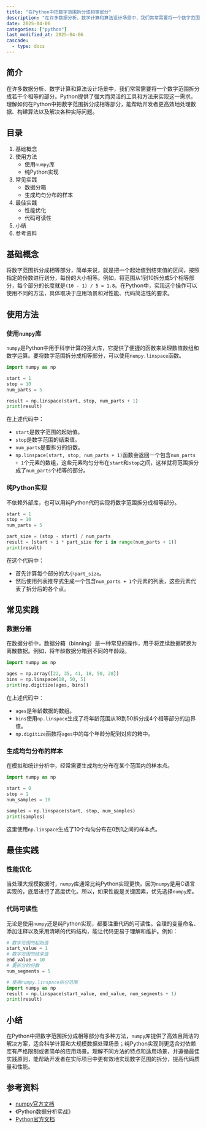 ```yaml
---
title: "在Python中把数字范围拆分成相等部分"
description: "在许多数据分析、数学计算和算法设计场景中，我们常常需要将一个数字范围拆分成若干个相等的部分。Python提供了强大而灵活的工具和方法来实现这一需求。理解如何在Python中把数字范围拆分成相等部分，能帮助开发者更高效地处理数据、构建算法以及解决各种实际问题。"
date: 2025-04-06
categories: ["python"]
last_modified_at: 2025-04-06
cascade:
  - type: docs
---
```



## 简介
在许多数据分析、数学计算和算法设计场景中，我们常常需要将一个数字范围拆分成若干个相等的部分。Python提供了强大而灵活的工具和方法来实现这一需求。理解如何在Python中把数字范围拆分成相等部分，能帮助开发者更高效地处理数据、构建算法以及解决各种实际问题。

<!-- more -->
## 目录
1. 基础概念
2. 使用方法
    - 使用`numpy`库
    - 纯Python实现
3. 常见实践
    - 数据分箱
    - 生成均匀分布的样本
4. 最佳实践
    - 性能优化
    - 代码可读性
5. 小结
6. 参考资料

## 基础概念
将数字范围拆分成相等部分，简单来说，就是把一个起始值到结束值的区间，按照指定的份数进行划分，每份的大小相等。例如，将范围从1到10拆分成5个相等部分，每个部分的长度就是`(10 - 1) / 5 = 1.8`。在Python中，实现这个操作可以使用不同的方法，具体取决于应用场景和对性能、代码简洁性的要求。

## 使用方法

### 使用`numpy`库
`numpy`是Python中用于科学计算的强大库，它提供了便捷的函数来处理数值数组和数学运算。要将数字范围拆分成相等部分，可以使用`numpy.linspace`函数。

```python
import numpy as np

start = 1
stop = 10
num_parts = 5

result = np.linspace(start, stop, num_parts + 1)
print(result)
```

在上述代码中：
- `start`是数字范围的起始值。
- `stop`是数字范围的结束值。
- `num_parts`是要拆分的份数。
- `np.linspace(start, stop, num_parts + 1)`函数会返回一个包含`num_parts + 1`个元素的数组，这些元素均匀分布在`start`和`stop`之间，这样就将范围拆分成了`num_parts`个相等的部分。

### 纯Python实现
不依赖外部库，也可以用纯Python代码实现将数字范围拆分成相等部分。

```python
start = 1
stop = 10
num_parts = 5

part_size = (stop - start) / num_parts
result = [start + i * part_size for i in range(num_parts + 1)]
print(result)
```

在这个代码中：
- 首先计算每个部分的大小`part_size`。
- 然后使用列表推导式生成一个包含`num_parts + 1`个元素的列表，这些元素代表了拆分后的各个点。

## 常见实践

### 数据分箱
在数据分析中，数据分箱（binning）是一种常见的操作，用于将连续数据转换为离散数据。例如，将年龄数据分箱到不同的年龄段。

```python
import numpy as np

ages = np.array([22, 35, 41, 18, 50, 28])
bins = np.linspace(18, 50, 5)
print(np.digitize(ages, bins))
```

在上述代码中：
- `ages`是年龄数据的数组。
- `bins`使用`np.linspace`生成了将年龄范围从18到50拆分成4个相等部分的边界值。
- `np.digitize`函数将`ages`中的每个年龄分配到对应的箱中。

### 生成均匀分布的样本
在模拟和统计分析中，经常需要生成均匀分布在某个范围内的样本点。

```python
import numpy as np

start = 0
stop = 1
num_samples = 10

samples = np.linspace(start, stop, num_samples)
print(samples)
```

这里使用`np.linspace`生成了10个均匀分布在0到1之间的样本点。

## 最佳实践

### 性能优化
当处理大规模数据时，`numpy`库通常比纯Python实现更快。因为`numpy`是用C语言实现的，底层进行了高度优化。所以，如果性能是关键因素，优先选择`numpy`库。

### 代码可读性
无论是使用`numpy`还是纯Python实现，都要注重代码的可读性。合理的变量命名、添加注释以及采用清晰的代码结构，能让代码更易于理解和维护。例如：

```python
# 数字范围的起始值
start_value = 1
# 数字范围的结束值
end_value = 10
# 要拆分的份数
num_segments = 5

# 使用numpy.linspace拆分范围
import numpy as np
result = np.linspace(start_value, end_value, num_segments + 1)
print(result)
```

## 小结
在Python中把数字范围拆分成相等部分有多种方法，`numpy`库提供了高效且简洁的解决方案，适合科学计算和大规模数据处理场景；纯Python实现则更适合对依赖库有严格限制或者简单的应用场景。理解不同方法的特点和适用场景，并遵循最佳实践原则，能帮助开发者在实际项目中更有效地实现数字范围的拆分，提高代码质量和性能。

## 参考资料
- [numpy官方文档](https://numpy.org/doc/stable/)
- 《Python数据分析实战》
- [Python官方文档](https://docs.python.org/3/)